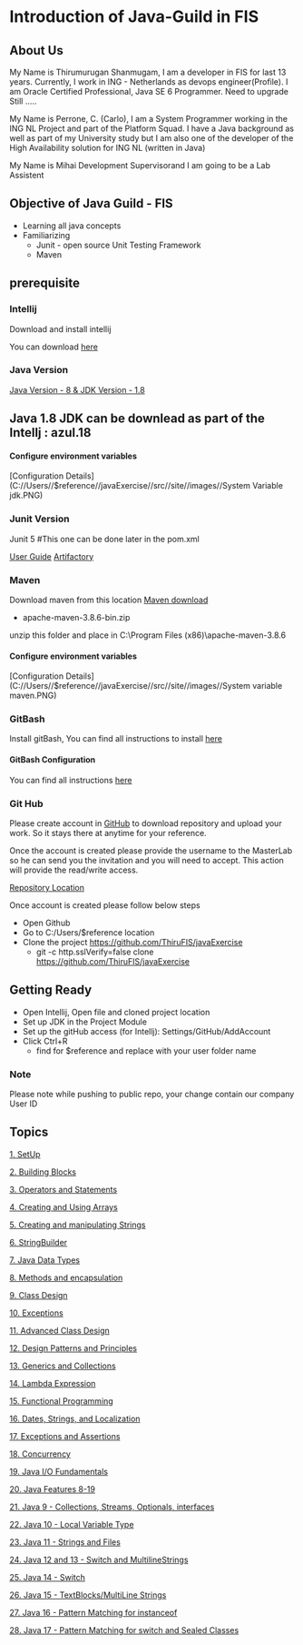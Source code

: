 # Introduction of Java-Guild in FIS

## About Us

My Name is Thirumurugan Shanmugam, I am a developer in FIS for last 13 years. Currently, I work in ING - Netherlands
as devops engineer(Profile). I am Oracle Certified Professional, Java SE 6 Programmer. Need to upgrade Still .....

My Name is Perrone, C. (Carlo), I am a System Programmer working in the ING NL Project and part of the Platform Squad. I have a Java background as well as part of my University study but I am also one of the developer of the High Availability solution for ING NL (written in Java)

My Name is Mihai Development Supervisorand I am going to be a Lab Assistent

## Objective of Java Guild - FIS

* Learning all java concepts
* Familiarizing 
  * Junit - open source Unit Testing Framework
  * Maven
  
## prerequisite

### Intellij

Download and install intellij

You can download [here](https://www.jetbrains.com/idea/download/#section=windows)

### Java Version
[Java Version - 8 & JDK Version - 1.8](https://dev.java/download/releases/)
## Java 1.8 JDK can be downlead as part of the Intellj : azul.18

#### Configure environment variables

[Configuration Details](C://Users//$reference//javaExercise//src//site//images//System Variable jdk.PNG)

### Junit Version
Junit 5 #This one can be done later in the pom.xml

[User Guide](https://junit.org/junit5/docs/current/user-guide/)
[Artifactory](https://mvnrepository.com/artifact/org.junit)

### Maven

Download maven from this location [Maven download](https://maven.apache.org/download.cgi)
* apache-maven-3.8.6-bin.zip

unzip this folder and place in C:\Program Files (x86)\apache-maven-3.8.6

#### Configure environment variables

[Configuration Details](C://Users//$reference//javaExercise//src//site//images//System variable maven.PNG)

### GitBash

Install gitBash, You can find all instructions to install [here](https://github.com/git-guides/install-git)

#### GitBash Configuration

You can find all instructions [here](https://git-scm.com/book/en/v2/Customizing-Git-Git-Configuration)


### Git Hub

Please create account in [GitHub](https://github.com/) to download repository and upload your work. So it stays there at anytime for your
reference.

Once the account is created please provide the username to the MasterLab so he can send you the invitation and you will need to accept. This action will provide the read/write access.

[Repository Location](https://github.com/ThiruFIS/javaExercise)

Once account is created please follow below steps
* Open Github
* Go to C:/Users/$reference location
* Clone the project https://github.com/ThiruFIS/javaExercise
  * git -c http.sslVerify=false clone https://github.com/ThiruFIS/javaExercise


## Getting Ready

* Open Intellij, Open file and cloned project location
* Set up JDK in the Project Module
* Set up the gitHub access (for Intellj): Settings/GitHub/AddAccount
* Click Ctrl+R
  * find for $reference and replace with your user folder name
  
### Note
Please note while pushing to public repo, your change contain our company User ID
  
## Topics

[1. SetUp](C://Users//$reference//javaExercise//src//site//markdown//SetUp.md)

[2. Building Blocks](C://Users//$$reference//$reference//javaExercise//src//site//markdown//BuildingBlocks.md)

[3. Operators and Statements](C://Users//$$reference//javaExercise//src//site//markdown//OperatorsandStatements.md)

[4. Creating and Using Arrays]()

[5. Creating and manipulating Strings]()

[6. StringBuilder]()

[7. Java Data Types]()

[8. Methods and encapsulation]()

[9. Class Design]()

[10. Exceptions]()

[11. Advanced Class Design]()

[12. Design Patterns and Principles]()

[13. Generics and Collections]()

[14. Lambda Expression]()

[15. Functional Programming]()

[16. Dates, Strings, and Localization]()

[17. Exceptions and Assertions]()

[18. Concurrency]()

[19. Java I/O Fundamentals]()

[20. Java Features 8-19]()

[21. Java 9 - Collections, Streams, Optionals, interfaces]()

[22. Java 10 - Local Variable Type]()

[23. Java 11 - Strings and Files]()

[24. Java 12 and 13 - Switch and MultilineStrings]()

[25. Java 14 - Switch]()

[26. Java 15 - TextBlocks/MultiLine Strings]()

[27. Java 16 - Pattern Matching for instanceof]()

[28. Java 17 - Pattern Matching for switch and Sealed Classes]()